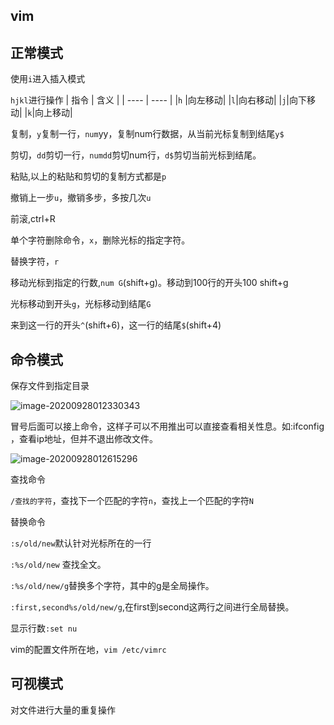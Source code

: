 ## vim



## 正常模式

使用`i`进入插入模式



`hjkl`进行操作
| 指令 | 含义 |
| ---- | ---- |
|`h` |向左移动|
|`l`|向右移动|
|`j`|向下移动|
|`k`|向上移动|

复制，`y`复制一行，`num`yy，复制num行数据，从当前光标复制到结尾`y$`

剪切，`dd`剪切一行，`numdd`剪切num行，`d$`剪切当前光标到结尾。

粘贴,以上的粘贴和剪切的复制方式都是`p`

撤销上一步`u`，撤销多步，多按几次`u`

前滚,ctrl+R

单个字符删除命令，`x`，删除光标的指定字符。

替换字符，`r`





移动光标到指定的行数,`num G`(shift+g)。移动到100行的开头100 shift+g

光标移动到开头`g`，光标移动到结尾`G`

来到这一行的开头`^`(shift+6)，这一行的结尾`$`(shift+4)





## 命令模式

保存文件到指定目录

![image-20200928012330343](../img/image-20200928012330343.png)

冒号后面可以接上命令，这样子可以不用推出可以直接查看相关性息。如:ifconfig ，查看ip地址，但并不退出修改文件。

![image-20200928012615296](../img/image-20200928012615296.png)

查找命令

`/查找的字符`，查找下一个匹配的字符`n`，查找上一个匹配的字符`N`

替换命令

`:s/old/new`默认针对光标所在的一行

`:%s/old/new` 查找全文。

`:%s/old/new/g`替换多个字符，其中的g是全局操作。

`:first,second%s/old/new/g`,在first到second这两行之间进行全局替换。





显示行数`:set nu`

vim的配置文件所在地，`vim /etc/vimrc`





## 可视模式

对文件进行大量的重复操作

